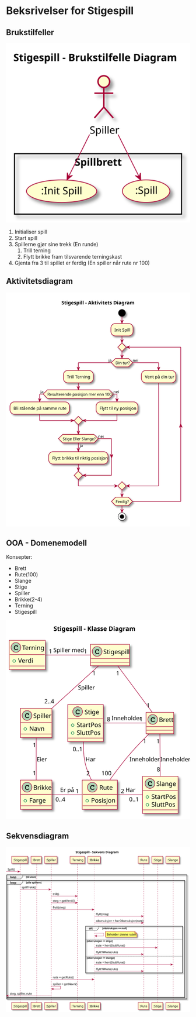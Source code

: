 # Beksrivelser for Stigespill

## Brukstilfeller

![Brukstilfelle Diagram](./Diagrammer/Brukstilfelle.svg)

1. Initialiser spill
2. Start spill
3. Spillerne gjør sine trekk (En runde)
   1. Trill terning
   2. Flytt brikke fram tilsvarende terningskast
4. Gjenta fra 3 til spillet er ferdig (En spiller når rute nr 100)

## Aktivitetsdiagram

![Aktivitets Diagram](./Diagrammer/Aktivitetsdiagram.svg)

## OOA - Domenemodell

Konsepter:

- Brett
- Rute(100)
- Slange
- Stige
- Spiller
- Brikke(2-4)
- Terning
- Stigespill

![Klassediagram](./Diagrammer/Klassediagram.svg)

## Sekvensdiagram

![Sekvensdiagram](./Diagrammer/Sekvensdiagram.svg)
